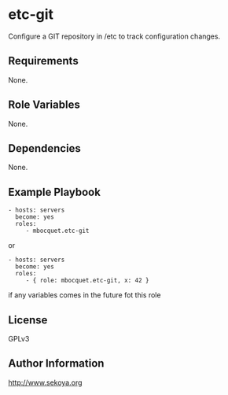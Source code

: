 # etc-git

Configure a GIT repository in /etc to track configuration changes.

## Requirements

None.

## Role Variables

None.

## Dependencies

None.

## Example Playbook

    - hosts: servers
      become: yes
      roles:
         - mbocquet.etc-git

or

    - hosts: servers
      become: yes
      roles:
         - { role: mbocquet.etc-git, x: 42 }

if any variables comes in the future fot this role

## License

GPLv3

## Author Information

http://www.sekoya.org
